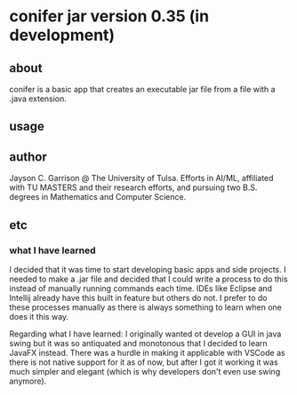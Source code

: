 # conifer jar version 0.35 (in development)

## about

conifer is a basic app that creates an executable jar file from a file with a .java extension.

## usage

## author 

Jayson C. Garrison @ The University of Tulsa. Efforts in AI/ML, affiliated with TU MASTERS and their research efforts, and pursuing two B.S. degrees in Mathematics and Computer Science.

## etc

### what I have learned

I decided that it was time to start developing basic apps and side projects. I needed to make a .jar file and decided that I could write a process to do this instead of manually running commands each time. IDEs like Eclipse and Intellij already have this built in feature but others do not. I prefer to do these processes manually as there is always something to learn when one does it this way.

Regarding what I have learned: I originally wanted ot develop a GUI in java swing but it was so antiquated and monotonous that I decided to learn JavaFX instead. There was a hurdle in making it applicable with VSCode as there is not native support for it as of now, but after I got it working it was much simpler and elegant (which is why developers don't even use swing anymore).
